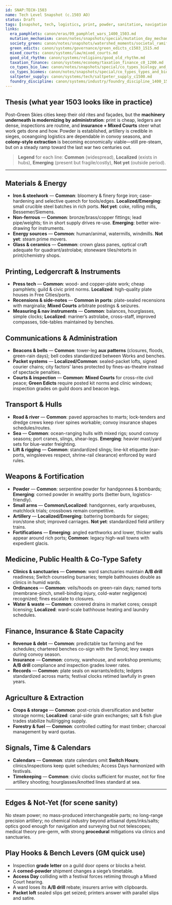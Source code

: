 ```yaml
---
id: SNAP:TECH-1503
name: Tech Level Snapshot (c.1503 AO)
status: Draft
tags: [snapshot, tech, logistics, print, powder, sanitation, navigation, administration]
links:
  era_pamphlets: canon/eras/09_pamphlet_wars_1400_1503.md
  mutation_mechanism: canon/notes/snapshots/special/mutation_day_mechanism.md
  society_green: canon/notes/snapshots/watershed_moments/societal_ramifications_green_skies_c1503_1530.md
  green_edicts: canon/systems/governance/green_edicts_c1503_1515.md
  mixed_courts: canon/systems/law/mixed_courts.md
  good_old_rhythm: canon/systems/religions/good_old_rhythm.md
  taxation_finance: canon/systems/economy/taxation_finance_c0_1200.md
  co_types_bio_law: canon/notes/snapshots/special/co_types_biology_and_law.md
  co_types_biomes: canon/notes/snapshots/special/co_types_types_and_biomes.md
  saltpeter_supply: canon/systems/tech/saltpeter_supply_c1500.md
  foundry_discipline: canon/systems/industry/foundry_discipline_1400_1550.md
---
```


## Thesis (what year 1503 looks like in practice)
Post–Green Skies cities keep their old rites and façades, but the **machinery underneath is modernizing by administration**: print is cheap, ledgers are dense, inspections are routine, and **insurance + Mixed Courts** steer what work gets done and how. Powder is established, artillery is credible in sieges, oceangoing logistics are dependable in convoy seasons, and **colony-style extraction** is becoming economically viable—still pre-steam, but on a steady ramp toward the last war two centuries out.

> **Legend** for each line: **Common** (widespread), **Localized** (exists in hubs), **Emerging** (present but fragile/costly), **Not yet** (outside period).

---

## Materials & Energy
- **Iron & steelwork** — **Common**: bloomery & finery forge iron; case-hardening and selective quench for tools/edges. **Localized/Emerging**: small crucible steel batches in rich ports. **Not yet**: coke, rolling mills, Bessemer/Siemens.
- **Non-ferrous** — **Common**: bronze/brass/copper fittings; lead pipe/weights; tin in short supply drives re-use. **Emerging**: better wire-drawing for instruments.
- **Energy sources** — **Common**: human/animal, watermills, windmills. **Not yet**: steam prime movers.
- **Glass & ceramics** — **Common**: crown glass panes, optical craft adequate for quadrant/astrolabe; stoneware tiles/retorts in print/chemistry shops.

## Printing, Ledgercraft & Instruments
- **Press tech** — **Common**: wood- and copper-plate work; cheap pamphlets; guild & civic print norms. **Localized**: high-quality plate houses in Free Cities/ports.
- **Recensions & side-notes** — **Common in ports**: plate-sealed recensions with marginalia; **Mixed Courts** arbitrate postings & seizures.
- **Measuring & nav instruments** — **Common**: balances, hourglasses, simple clocks; **Localized**: mariner’s astrolabe, cross-staff, improved compasses, tide-tables maintained by benches.

## Communications & Administration
- **Beacons & bells** — **Common**: tower-leg **aux patterns** (closures, floods, green-rain days); bell codes standardized between Works and benches.
- **Packet systems** — **Localized/Common**: sealed-packet lofts, signed courier chains; city factors’ lanes protected by fines-as-theatre instead of spectacle penalties.
- **Courts & inspection** — **Common**: **Mixed Courts** for cross-rite civil peace; **Green Edicts** require posted kit norms and clinic windows; inspection grades on guild doors and beacon legs.

## Transport & Hulls
- **Road & river** — **Common**: paved approaches to marts; lock-tenders and dredge crews keep river spines workable; convoy insurance shapes schedules/routes.
- **Sea** — **Common**: ocean-ranging hulls with mixed rigs; sound convoy seasons; port cranes, slings, shear-legs. **Emerging**: heavier mast/yard sets for blue-water freighting.
- **Lift & rigging** — **Common**: standardized slings; line-kit etiquette (ear-ports, wingsleeves respect, shrine-rail clearance) enforced by ward rules.

## Weapons & Fortification
- **Powder** — **Common**: serpentine powder for handgonnes & bombards; **Emerging**: corned powder in wealthy ports (better burn, logistics-friendly).  
- **Small arms** — **Common/Localized**: handgonnes, early arquebuses, matchlock trials; crossbows remain competitive.  
- **Artillery** — **Localized/Emerging**: battering bombards for sieges; iron/stone shot; improved carriages. **Not yet**: standardized field artillery trains.  
- **Fortifications** — **Emerging**: angled earthworks and lower, thicker walls appear around rich ports; **Common**: legacy high-wall towns with expedient glacis.

## Medicine, Public Health & Co-Type Safety
- **Clinics & sanctuaries** — **Common**: ward sanctuaries maintain **A/B drill** readiness; Switch counseling bursaries; temple bathhouses double as clinics in humid wards.  
- **Ordinances** — **Common**: veils/hoods on green-rain days; named torts (membrane-pinch, smell-binding injury, cold-water negligence) recognized; fines escalate to closures.  
- **Water & waste** — **Common**: covered drains in market cores; cesspit licensing; **Localized**: ward-scale bathhouse heating and laundry schedules.

## Finance, Insurance & State Capacity
- **Revenue & debt** — **Common**: predictable tax farming and fee schedules; chartered benches co-sign with the Synod; levy swaps during convoy season.  
- **Insurance** — **Common**: convoy, warehouse, and workshop premiums; **A/B drill** compliance and inspection grades lower rates.  
- **Records** — **Common**: plate seals on warrants/edicts; ledgers standardized across marts; festival clocks retimed lawfully in green years.

## Agriculture & Extraction
- **Crops & storage** — **Common**: post-crisis diversification and better storage norms; **Localized**: canal-side grain exchanges; salt & fish glue trades stabilize hull/rigging supply.  
- **Forestry & fuel** — **Common**: controlled cutting for mast timber; charcoal management by ward quotas.

## Signals, Time & Calendars
- **Calendars** — **Common**: state calendars omit **Switch Hours**; clinics/inspections keep quiet schedules; Access Days harmonized with festivals.  
- **Timekeeping** — **Common**: civic clocks sufficient for muster, not for fine artillery shooting; hourglasses/knotted lines standard at sea.

---

## Edges & Not-Yet (for scene sanity)
No steam power; no mass-produced interchangeable parts; no long-range precision artillery; no chemical industry beyond artisanal dyes/inks/salts; optics good enough for navigation and surveying but not telescopes; medical theory pre-germ, with strong **procedural** mitigations via clinics and sanctuaries.

## Play Hooks & Bench Levers (GM quick use)
- Inspection **grade letter** on a guild door opens or blocks a heist.  
- A **corned-powder** shipment changes a siege’s timetable.  
- **Access Day** colliding with a festival forces retiming through a Mixed Court hearing.  
- A ward loses its **A/B drill** rebate; insurers arrive with clipboards.  
- **Packet loft** sealed slips get seized; printers answer with parallel slips and satire.


